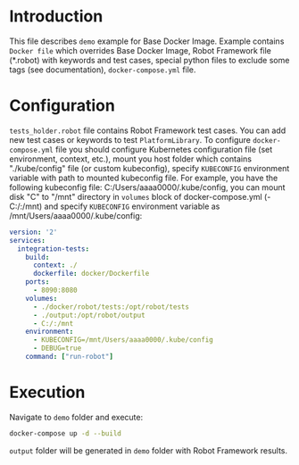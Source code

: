 # Introduction
This file describes `demo` example for Base Docker Image. Example contains `Docker file` which overrides Base Docker Image,
Robot Framework file (*.robot) with keywords and test cases, special python files to exclude some tags (see documentation),
`docker-compose.yml` file.

# Configuration
`tests_holder.robot` file contains Robot Framework test cases. You can add new test cases or keywords to test `PlatformLibrary`.
To configure `docker-compose.yml` file you should configure Kubernetes configuration file (set environment, context, etc.),
mount you host folder which contains "./kube/config" file (or custom kubeconfig), specify `KUBECONFIG` environment variable
with path to mounted kubeconfig file. For example, you have the following kubeconfig file: C:/Users/aaaa0000/.kube/config,
you can mount disk "C" to "/mnt" directory in `volumes` block of docker-compose.yml (- C:/:/mnt) and specify `KUBECONFIG` 
environment variable as /mnt/Users/aaaa0000/.kube/config:
```yaml
version: '2'
services:
  integration-tests:
    build:
      context: ./
      dockerfile: docker/Dockerfile
    ports:
      - 8090:8080
    volumes:
      - ./docker/robot/tests:/opt/robot/tests
      - ./output:/opt/robot/output
      - C:/:/mnt
    environment:
      - KUBECONFIG=/mnt/Users/aaaa0000/.kube/config
      - DEBUG=true
    command: ["run-robot"]
```

# Execution
Navigate to `demo` folder and execute:
```bash
docker-compose up -d --build
```
`output` folder will be generated in `demo` folder with Robot Framework results.   